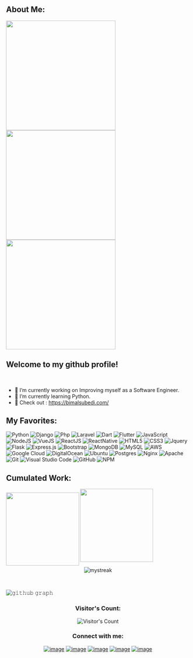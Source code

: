 ## About Me:
<img align="left" src="https://camo.githubusercontent.com/992babdffd8c74a1502de375fbdf7e4d54773242/68747470733a2f2f6d656469612e67697068792e636f6d2f6d656469612f53576f536b4e36447854737a71494b4571762f67697068792e676966" width="300"/>
<img src="https://img.shields.io/badge/-Bimal%20Subedi-black?style=social&logo=python" width="300" />
<img src="https://img.shields.io/badge/-Web%20Developer-black?style=flat&logo=" width="300" />

## Welcome to my github profile!
<br/>

- 🔭 I’m currently working on Improving myself as a Software Engineer.
- 🌱 I’m currently learning Python.
- 💬 Check out : https://bimalsubedi.com/

## My Favorites:
![Python](https://img.shields.io/badge/python-%233776AB.svg?style=for-the-badge&logo=python&logoColor=white)
![Django](https://img.shields.io/badge/django-%23092E20.svg?style=for-the-badge&logo=django&logoColor=white)
![Php](https://img.shields.io/badge/php-%23777BB4.svg?style=for-the-badge&logo=php&logoColor=white)
![Laravel](https://img.shields.io/badge/laravel-%23FF2D20.svg?style=for-the-badge&logo=laravel&logoColor=white)
![Dart](https://img.shields.io/badge/dart-%230175C2.svg?style=for-the-badge&logo=dart&logoColor=white)
![Flutter](https://img.shields.io/badge/Flutter%20-%2302569B.svg?style=for-the-badge&logo=flutter&logoColor=white) 
![JavaScript](https://img.shields.io/badge/javascript-%23323330.svg?style=for-the-badge&logo=javascript&logoColor=%23F7DF1E) 
![NodeJS](https://img.shields.io/badge/node.js-%2343853D.svg?style=for-the-badge&logo=node.js&logoColor=white) 
![VueJS](https://img.shields.io/badge/vuejs%20-%2335495e.svg?style=for-the-badge&logo=vue.js&logoColor=white) 
![ReactJS](https://img.shields.io/badge/react%20-%2320232a.svg?style=for-the-badge&logo=react&logoColor=white) 
![ReactNative](https://img.shields.io/badge/react_native%20-%2320232a?style=for-the-badge&logo=react&logoColor=white) 
![HTML5](https://img.shields.io/badge/html5-%23E34F26.svg?style=for-the-badge&logo=html5&logoColor=white) 
![CSS3](https://img.shields.io/badge/css3-%23E34F26.svg?style=for-the-badge&logo=css3&logoColor=white) 
![Jquery](https://img.shields.io/badge/jquery%20-%230769AD.svg?style=for-the-badge&logo=jquery&logoColor=white) 
![Flask](https://img.shields.io/badge/flask%20-%23000.svg?style=for-the-badge&logo=flask&logoColor=white)
![Express.js](https://img.shields.io/badge/express.js-%23404d59.svg?style=for-the-badge&logo=express&logoColor=%2361DAFB) 
![Bootstrap](https://img.shields.io/badge/bootstrap-%23563D7C.svg?style=for-the-badge&logo=bootstrap&logoColor=white) 
![MongoDB](https://img.shields.io/badge/MongoDB-%234ea94b.svg?style=for-the-badge&logo=mongodb&logoColor=white) 
![MySQL](https://img.shields.io/badge/mysql-%2300f.svg?style=for-the-badge&logo=mysql&logoColor=white) 
![AWS](https://img.shields.io/badge/AWS-%23FF9900.svg?style=for-the-badge&logo=amazon-aws&logoColor=white) 
![Google Cloud](https://img.shields.io/badge/GoogleCloud-%234285F4.svg?style=for-the-badge&logo=google-cloud&logoColor=white) 
![DigitalOcean](https://img.shields.io/badge/DigitalOcean-%230167ff.svg?style=for-the-badge&logo=digitalOcean&logoColor=white)
![Ubuntu](https://img.shields.io/badge/Ubuntu-E95420?style=for-the-badge&logo=ubuntu&logoColor=white)
![Postgres](https://img.shields.io/badge/postgres-%23316192.svg?style=for-the-badge&logo=postgresql&logoColor=white)
![Nginx](https://img.shields.io/badge/nginx-%23009639.svg?style=for-the-badge&logo=nginx&logoColor=white) 
![Apache](https://img.shields.io/badge/apache-%23D42029.svg?style=for-the-badge&logo=apache&logoColor=white) 
![Git](https://img.shields.io/badge/git-%23F05033.svg?style=for-the-badge&logo=git&logoColor=white) 
![Visual Studio Code](https://img.shields.io/badge/VisualStudioCode-0078d7.svg?style=for-the-badge&logo=visual-studio-code&logoColor=white) 
![GitHub](https://img.shields.io/badge/github-%23121011.svg?style=for-the-badge&logo=github&logoColor=white) 
![NPM](https://img.shields.io/badge/NPM-%23000000.svg?style=for-the-badge&logo=npm&logoColor=white) 

 ## Cumulated Work:
<img align="left" style="margin-top: 10px" src="https://github-readme-stats.vercel.app/api?username=subedibimal&theme=midnight-purple&count_private=true&show_icons=true" height=200>  
<img src="https://github-readme-stats.vercel.app/api/top-langs/?username=subedibimal&langs_count=3&theme=midnight-purple&show_icons=true&hide=html,css,glsl" height=200 width="auto">

<p align="center">
<img src="https://github-readme-streak-stats.herokuapp.com/?user=subedibimal&theme=tokyonight" alt="mystreak"/>
</p>
<br>
 

![𝚐𝚒𝚝𝚑𝚞𝚋 𝚐𝚛𝚊𝚙𝚑](https://activity-graph.herokuapp.com/graph?username=subedibimal&theme=react-dark&hide_border=true&area=true)
<br/>

<h3 align="center">Visitor's Count:</h3>
<div align="center">
  
 ![Visitor's Count](https://profile-counter.glitch.me/%7Bsubedibimal%7D/count.svg)
 
</div>

<h3 align="center">Connect with me:</h3>
<div align="center">
 
[![image](https://img.shields.io/badge/Facebook-3b5998?style=for-the-badge&logo=Facebook&logoColor=white)](https://www.facebook.com/bimalsubedi4/)
[![image](https://img.shields.io/badge/LinkedIn-0077B5?style=for-the-badge&logo=linkedin&logoColor=white)](https://www.linkedin.com/in/bimalsubedi/)
[![image](https://img.shields.io/badge/Instagram-E4405F?style=for-the-badge&logo=instagram&logoColor=white)](https://www.instagram.com/bimalsubedi_/)
[![image](https://img.shields.io/badge/Twitter-1DA1F2?style=for-the-badge&logo=twitter&logoColor=white)](https://twitter.com/bimalsubedi16)
[![image](https://img.shields.io/badge/Gmail-D14836?style=for-the-badge&logo=gmail&logoColor=white)](mailto:bimalsubedi04@gmail.com)
  
</div>
